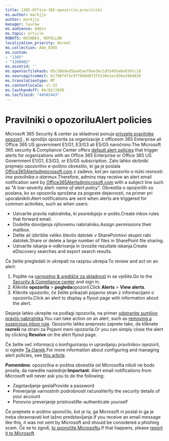 ```yaml
---
title: 1385-Office-365-opozorilo-pravilniki
ms.author: markjjo
author: markjjo
manager: lauraw
ms.audience: Admin
ms.topic: article
ROBOTS: NOINDEX, NOFOLLOW
localization_priority: Normal
ms.collection: Adm_O365
ms.custom:
- "1385"
- "3200002"
ms.assetid: ''
ms.openlocfilehash: 05c58bded5ba45aef8ae3bc1d33491e6e0365c18
ms.sourcegitcommit: bc7d6f4f3c9f7060d073f5130e1ec856e248d020
ms.translationtype: MT
ms.contentlocale: sl-SI
ms.lasthandoff: 06/02/2020
ms.locfileid: "44502443"
---
```

# <a name="alert-policies"></a><span data-ttu-id="28bee-102">Pravilniki o opozorilu</span><span class="sxs-lookup"><span data-stu-id="28bee-102">Alert policies</span></span>

<span data-ttu-id="28bee-103">Microsoft 365 Security & center za skladnost ponuja [privzete pravilnike opozoril](https://docs.microsoft.com/microsoft-365/compliance/alert-policies#default-alert-policies) , ki sprožijo opozorila za organizacije z officeom 365 Enterprise ali Office 365 US government E1/G1, E3/G3 ali E5/G5 naročnino.</span><span class="sxs-lookup"><span data-stu-id="28bee-103">The Microsoft 365 security & Compliance Center offers [default alert policies](https://docs.microsoft.com/microsoft-365/compliance/alert-policies#default-alert-policies) that trigger alerts for organizations with an Office 365 Enterprise or Office 365 US Government E1/G1, E3/G3, or E5/G5 subscription.</span></span> <span data-ttu-id="28bee-104">Zato lahko skrbniki prejmejo opozorilno e-poštno obvestilo, ki ga je poslala Office365Alerts@microsoft.com z zadevo, kot je» opozorilo o nizki resnosti: *ime pravilnika o alarmu*«.</span><span class="sxs-lookup"><span data-stu-id="28bee-104">Therefore, admins may receive an alert email notification sent by Office365Alerts@microsoft.com with a subject line such as "A low-severity alert: *name of alert policy*".</span></span> <span data-ttu-id="28bee-105">Obvestila o opozorilih so poslana, ko so opozorila sprožena za pogoste dejavnosti, na primer pri uporabnikih:</span><span class="sxs-lookup"><span data-stu-id="28bee-105">Alert notifications are sent when alerts are triggered for common activities, such as when users:</span></span>

- <span data-ttu-id="28bee-106">Ustvarite pravila nabiralnika, ki posredujejo e-pošto.</span><span class="sxs-lookup"><span data-stu-id="28bee-106">Create inbox rules that forward email.</span></span>
- <span data-ttu-id="28bee-107">Dodelite dovoljenja njihovemu nabiralniku.</span><span class="sxs-lookup"><span data-stu-id="28bee-107">Assign permissions their mailbox.</span></span>
- <span data-ttu-id="28bee-108">Delite ali izbrišite veliko število datotek v SharePointovi skupni rabi datotek.</span><span class="sxs-lookup"><span data-stu-id="28bee-108">Share or delete a large number of files in SharePoint file sharing.</span></span>
- <span data-ttu-id="28bee-109">Ustvarite iskanja e-odkrivanja in izvozite rezultate iskanja.</span><span class="sxs-lookup"><span data-stu-id="28bee-109">Create eDiscovery searches and export search results.</span></span>

<span data-ttu-id="28bee-110">Če želite pregledati in ukrepati na razpisu ukrepa:</span><span class="sxs-lookup"><span data-stu-id="28bee-110">To review and act on an alert:</span></span>

1. <span data-ttu-id="28bee-111">Pojdite na [varnostno & središče za skladnost](https://protection.office.com) in se vpišite.</span><span class="sxs-lookup"><span data-stu-id="28bee-111">Go to the [Security & Compliance center](https://protection.office.com) and sign in.</span></span>
2. <span data-ttu-id="28bee-112">Kliknite **opozorila**  >  **pogleda**opozoril.</span><span class="sxs-lookup"><span data-stu-id="28bee-112">Click **Alerts** > **View alerts**.</span></span>
3. <span data-ttu-id="28bee-113">Kliknite opozorilo, če želite prikazati pojavno stran z informacijami o opozorilu.</span><span class="sxs-lookup"><span data-stu-id="28bee-113">Click an alert to display a flyout page with information about the alert.</span></span>

<span data-ttu-id="28bee-114">Dejanje lahko ukrepite na podlagi opozorila, na primer [odstranite sumljivo pravilo nabiralnika](https://docs.microsoft.com/microsoft-365/security/office-365-security/responding-to-a-compromised-email-account).</span><span class="sxs-lookup"><span data-stu-id="28bee-114">You can take action on an alert, such as [removing a suspicious inbox rule](https://docs.microsoft.com/microsoft-365/security/office-365-security/responding-to-a-compromised-email-account).</span></span> <span data-ttu-id="28bee-115">Opozorilo lahko preprosto zaprete tako, da kliknete **razreši** na strani za Pojavni meni opozorila.</span><span class="sxs-lookup"><span data-stu-id="28bee-115">Or you can simply close the alert by clicking **Resolve** on the alert flyout page.</span></span>

<span data-ttu-id="28bee-116">Če želite več informacij o konfiguriranju in upravljanju pravilnikov opozoril, si oglejte [Ta članek](https://docs.microsoft.com/microsoft-365/compliance/alert-policies).</span><span class="sxs-lookup"><span data-stu-id="28bee-116">For more information about configuring and managing alert policies, see  [this article](https://docs.microsoft.com/microsoft-365/compliance/alert-policies).</span></span>

<span data-ttu-id="28bee-117">**Pomembno**: opozorilna e-poštna obvestila od Microsofta nikoli ne bodo prosila, da naredite naslednje:</span><span class="sxs-lookup"><span data-stu-id="28bee-117">**Important**: Alert email notifications from Microsoft will never ask you to do the following:</span></span>

- <span data-ttu-id="28bee-118">Zagotavljanje gesla</span><span class="sxs-lookup"><span data-stu-id="28bee-118">Provide a password</span></span>
- <span data-ttu-id="28bee-119">Preverjanje varnostnih podrobnosti računa</span><span class="sxs-lookup"><span data-stu-id="28bee-119">Verify the security details of your account</span></span>
- <span data-ttu-id="28bee-120">Ponovno preverjanje pristnosti</span><span class="sxs-lookup"><span data-stu-id="28bee-120">Re-authenticate yourself</span></span>

<span data-ttu-id="28bee-121">Če prejmete e-poštno sporočilo, kot je ta, ga Microsoft ni poslal in ga je treba obravnavati kot lažno predstavljanje.</span><span class="sxs-lookup"><span data-stu-id="28bee-121">If you receive an email message like this, it was not sent by Microsoft and should be considered a phishing scam.</span></span> <span data-ttu-id="28bee-122">Če se to zgodi, [to sporočite Microsoftu](https://docs.microsoft.com/microsoft-365/security/office-365-security/report-junk-email-and-phishing-scams-in-outlook-on-the-web-eop).</span><span class="sxs-lookup"><span data-stu-id="28bee-122">If that happens, please [report it to Microsoft](https://docs.microsoft.com/microsoft-365/security/office-365-security/report-junk-email-and-phishing-scams-in-outlook-on-the-web-eop).</span></span>